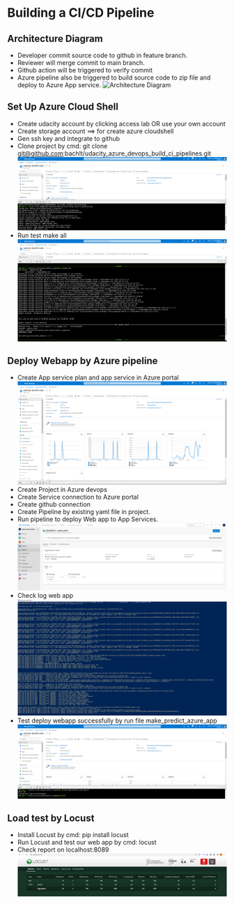
# Building a CI/CD Pipeline

## Architecture Diagram
- Developer commit source code to github in feature branch.
- Reviewer will merge commit to main branch.
- Github action will be triggered to verify commit
- Azure pipeline also be triggered to build source code to zip file and deploy to Azure App service.
![Architecture Diagram](https://video.udacity-data.com/topher/2020/August/5f3447ab_cd-diagram/cd-diagram.png)

## Set Up Azure Cloud Shell
- Create udacity account by clicking access lab OR use your own account
- Create storage account ==> for create azure cloudshell
- Gen ssh key and integrate to github
- Clone project by cmd: git clone git@github.com:bachlt/udacity_azure_devops_build_ci_pipelines.git
![Clone Git From Cloud Shell](screenshot/1_cloudshell_clone_git.PNG) 
- Run test make all
![Run test make all](screenshot/1_cloudshell_test_make_all.PNG) 

## Deploy Webapp by Azure pipeline
- Create App service plan and app service in Azure portal
![ App service](screenshot/3.1_azure_app_services.PNG) 
- Create Project in Azure devops
- Create Service connection to Azure portal
- Create github connection
- Create Pipeline by existing yaml file in project.
- Run pipeline to deploy Web app to App Services.
![Pipeline Run](screenshot/3.2_azure_pipeline.PNG)
- Check log web app
![log web app](screenshot/3.3_deploy_webapp_logs.PNG)
- Test deploy webapp successfully by run file make_predict_azure_app
![Run Test in cloud shell](screenshot/3.1_azure_app_make_predict.PNG)

## Load test by Locust
- Install Locust by cmd: pip install locust
- Run Locust and test our web app by cmd: locust
- Check report on localhost:8089
![Locust report](screenshot/4_locust_screenshot.PNG)
